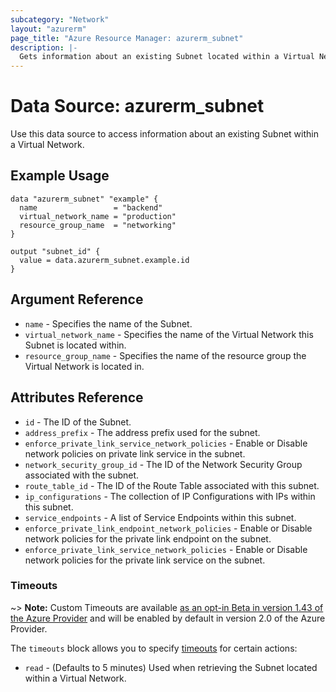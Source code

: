 ```yaml
---
subcategory: "Network"
layout: "azurerm"
page_title: "Azure Resource Manager: azurerm_subnet"
description: |-
  Gets information about an existing Subnet located within a Virtual Network.
---
```


# Data Source: azurerm_subnet

Use this data source to access information about an existing Subnet within a Virtual Network.

## Example Usage

```hcl
data "azurerm_subnet" "example" {
  name                 = "backend"
  virtual_network_name = "production"
  resource_group_name  = "networking"
}

output "subnet_id" {
  value = data.azurerm_subnet.example.id
}
```

## Argument Reference

* `name` - Specifies the name of the Subnet.
* `virtual_network_name` - Specifies the name of the Virtual Network this Subnet is located within.
* `resource_group_name` - Specifies the name of the resource group the Virtual Network is located in.

## Attributes Reference

* `id` - The ID of the Subnet.
* `address_prefix` - The address prefix used for the subnet.
* `enforce_private_link_service_network_policies` - Enable or Disable network policies on private link service in the subnet.
* `network_security_group_id` - The ID of the Network Security Group associated with the subnet.
* `route_table_id` - The ID of the Route Table associated with this subnet.
* `ip_configurations` - The collection of IP Configurations with IPs within this subnet.
* `service_endpoints` - A list of Service Endpoints within this subnet.
* `enforce_private_link_endpoint_network_policies` - Enable or Disable network policies for the private link endpoint on the subnet.
* `enforce_private_link_service_network_policies` - Enable or Disable network policies for the private link service on the subnet.

### Timeouts

~> **Note:** Custom Timeouts are available [as an opt-in Beta in version 1.43 of the Azure Provider](/docs/providers/azurerm/guides/2.0-beta.html) and will be enabled by default in version 2.0 of the Azure Provider.

The `timeouts` block allows you to specify [timeouts](https://www.terraform.io/docs/configuration/resources.html#timeouts) for certain actions:

* `read` - (Defaults to 5 minutes) Used when retrieving the Subnet located within a Virtual Network.
